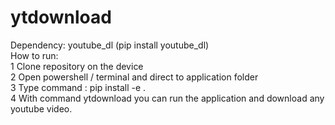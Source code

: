 # ytdownload

Dependency: youtube_dl (pip install youtube_dl) <br>
How to run: <br>
1 Clone repository on the device <br>
2 Open powershell / terminal and direct to application folder <br>
3 Type command : pip install -e . <br>
4 With command ytdownload you can run the application and download any youtube video. <br>
